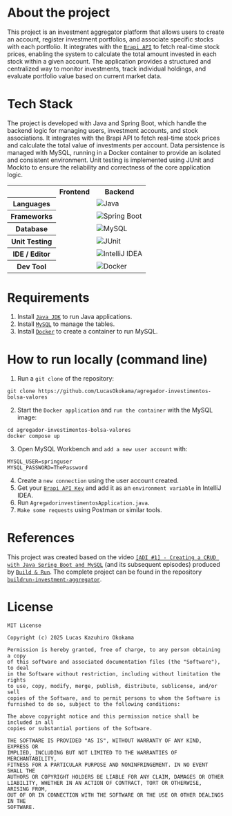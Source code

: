 
# About the project
This project is an investment aggregator platform that allows users to create an account, register investment portfolios, and associate specific stocks with each portfolio. It integrates with the [`Brapi API`](https://brapi.dev/) to fetch real-time stock prices, enabling the system to calculate the total amount invested in each stock within a given account. The application provides a structured and centralized way to monitor investments, track individual holdings, and evaluate portfolio value based on current market data.



# Tech Stack
The project is developed with Java and Spring Boot, which handle the backend logic for managing users, investment accounts, and stock associations. It integrates with the Brapi API to fetch real-time stock prices and calculate the total value of investments per account. Data persistence is managed with MySQL, running in a Docker container to provide an isolated and consistent environment. Unit testing is implemented using JUnit and Mockito to ensure the reliability and correctness of the core application logic.
<table align="center">
    <tr>
        <th></th>
        <th>
            Frontend
        </th>
        <th>
            Backend
        </th>
    </tr>
    <tr>
        <th>
            Languages
        </th>
        <td></td>
        <td>
            <img alt="Java" src="https://img.shields.io/badge/java-%23ED8B00.svg?style=for-the-badge&logo=openjdk&logoColor=white" />
        </td>
    </tr>
    <tr>
        <th>
            Frameworks
        </th>
        <td></td>
        <td>
            <img alt="Spring Boot" src="https://img.shields.io/badge/spring-%236DB33F.svg?style=for-the-badge&logo=spring&logoColor=white" />
        </td>
    </tr>
    <tr>
        <th>
            Database
        </th>
        <td></td>
        <td>
            <img alt="MySQL" src="https://img.shields.io/badge/mysql-4479A1.svg?style=for-the-badge&logo=mysql&logoColor=white" />
        </td>
    </tr>
    <tr>
        <th>
            Unit Testing
        </th>
        <td></td>
        <td>
            <img alt="JUnit" src="https://img.shields.io/badge/JUnit-_?style=for-the-badge&logo=junit5&logoColor=%23fff&color=%23DC524A" />
        </td>
    </tr>
    <tr>
        <th>
            IDE / Editor
        </th>
        <td></td>
        <td>
            <img alt="IntelliJ IDEA" src="https://img.shields.io/badge/IntelliJIDEA-000000.svg?style=for-the-badge&logo=intellij-idea&logoColor=white" />
        </td>
    </tr>
    <tr>
        <th>
            Dev Tool
        </th>
        <td></td>
        <td>
            <img alt="Docker" src="https://img.shields.io/badge/docker-%230db7ed.svg?style=for-the-badge&logo=docker&logoColor=white" />
        </td>
    </tr>
</table>



# Requirements
1. Install [`Java JDK`](https://www.oracle.com/java/technologies/downloads/) to run Java applications.
2. Install [`MySQL`](https://www.mysql.com/downloads/) to manage the tables.
3. Install [`Docker`](https://www.docker.com/) to create a container to run MySQL.

   

# How to run locally (command line)
1. Run a `git clone` of the repository:
```
git clone https://github.com/LucasOkokama/agregador-investimentos-bolsa-valores
```
2. Start the `Docker application` and `run the container` with the MySQL image:
```
cd agregador-investimentos-bolsa-valores
docker compose up
```
3. Open MySQL Workbench and `add a new user account` with:
```
MYSQL_USER=springuser
MYSQL_PASSWORD=ThePassword
```
4. Create a `new connection` using the user account created.
5. Get your [`Brapi API Key`](https://brapi.dev/) and add it as an `environment variable` in IntelliJ IDEA.
6. Run `AgregadorinvestimentosApplication.java`.
7. `Make some requests` using Postman or similar tools.

# References
This project was created based on the video [`[ADI #1] - Creating a CRUD with Java Spring Boot and MySQL`](https://www.youtube.com/watch?v=Tnl4YnB6E54) (and its subsequent episodes) produced by [`Build & Run`](https://github.com/buildrun-tech). The complete project can be found in the repository [`buildrun-investment-aggregator`](https://github.com/buildrun-tech/buildrun-agregador-de-investimentos/tree/crud-usuarios).



# License
```
MIT License

Copyright (c) 2025 Lucas Kazuhiro Okokama

Permission is hereby granted, free of charge, to any person obtaining a copy
of this software and associated documentation files (the "Software"), to deal
in the Software without restriction, including without limitation the rights
to use, copy, modify, merge, publish, distribute, sublicense, and/or sell
copies of the Software, and to permit persons to whom the Software is
furnished to do so, subject to the following conditions:

The above copyright notice and this permission notice shall be included in all
copies or substantial portions of the Software.

THE SOFTWARE IS PROVIDED "AS IS", WITHOUT WARRANTY OF ANY KIND, EXPRESS OR
IMPLIED, INCLUDING BUT NOT LIMITED TO THE WARRANTIES OF MERCHANTABILITY,
FITNESS FOR A PARTICULAR PURPOSE AND NONINFRINGEMENT. IN NO EVENT SHALL THE
AUTHORS OR COPYRIGHT HOLDERS BE LIABLE FOR ANY CLAIM, DAMAGES OR OTHER
LIABILITY, WHETHER IN AN ACTION OF CONTRACT, TORT OR OTHERWISE, ARISING FROM,
OUT OF OR IN CONNECTION WITH THE SOFTWARE OR THE USE OR OTHER DEALINGS IN THE
SOFTWARE.
```

